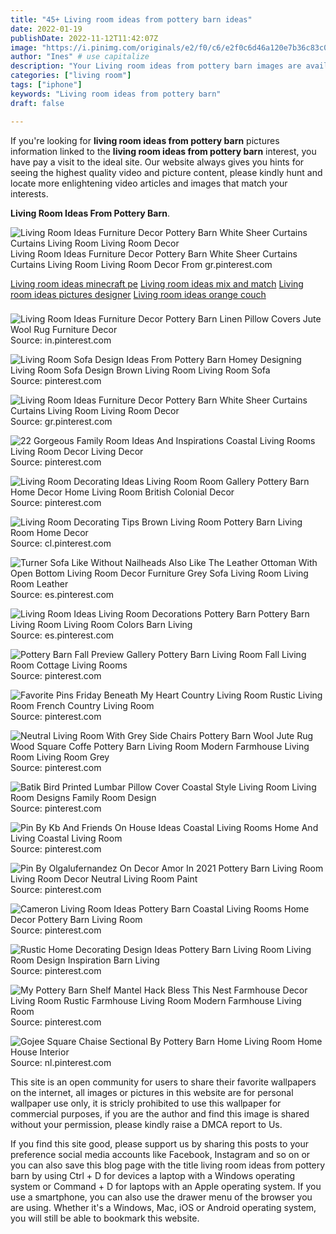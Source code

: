 ```yaml
---
title: "45+ Living room ideas from pottery barn ideas"
date: 2022-01-19
publishDate: 2022-11-12T11:42:07Z
image: "https://i.pinimg.com/originals/e2/f0/c6/e2f0c6d46a120e7b36c83c0d08dafa6c.jpg"
author: "Ines" # use capitalize
description: "Your Living room ideas from pottery barn images are available in this site. Living room ideas from pottery barn are a topic that is being searched for and liked by netizens now. You can Find and Download the Living room ideas from pottery barn files here. Find and Download all royalty-free images."
categories: ["living room"]
tags: ["iphone"]
keywords: "Living room ideas from pottery barn"
draft: false

---
```


If you're looking for **living room ideas from pottery barn** pictures information linked to the **living room ideas from pottery barn** interest, you have pay a visit to the ideal  site.  Our website always  gives you  hints  for seeing  the highest  quality video and picture  content, please kindly hunt and locate more enlightening video articles and images  that match your interests.

**Living Room Ideas From Pottery Barn**. 

![Living Room Ideas Furniture Decor Pottery Barn White Sheer Curtains Curtains Living Room Living Room Decor](https://i.pinimg.com/564x/fd/2e/03/fd2e037500ed937bdcb209ee8f8b5348.jpg "Living Room Ideas Furniture Decor Pottery Barn White Sheer Curtains Curtains Living Room Living Room Decor")
Living Room Ideas Furniture Decor Pottery Barn White Sheer Curtains Curtains Living Room Living Room Decor From gr.pinterest.com

[Living room ideas minecraft pe](/living-room-ideas-minecraft-pe/)
[Living room ideas mix and match](/living-room-ideas-mix-and-match/)
[Living room ideas pictures designer](/living-room-ideas-pictures-designer/)
[Living room ideas orange couch](/living-room-ideas-orange-couch/)



### 

 


![Living Room Ideas Furniture Decor Pottery Barn Linen Pillow Covers Jute Wool Rug Furniture Decor](https://i.pinimg.com/originals/e1/c1/7e/e1c17eb297f02ddbf25c1550711f6e7f.png "Living Room Ideas Furniture Decor Pottery Barn Linen Pillow Covers Jute Wool Rug Furniture Decor")
Source: in.pinterest.com

 

![Living Room Sofa Design Ideas From Pottery Barn Homey Designing Living Room Sofa Design Brown Living Room Living Room Sofa](https://i.pinimg.com/originals/02/0d/45/020d459949898929259cf1ab1ed41a8d.jpg "Living Room Sofa Design Ideas From Pottery Barn Homey Designing Living Room Sofa Design Brown Living Room Living Room Sofa")
Source: pinterest.com

 

![Living Room Ideas Furniture Decor Pottery Barn White Sheer Curtains Curtains Living Room Living Room Decor](https://i.pinimg.com/564x/fd/2e/03/fd2e037500ed937bdcb209ee8f8b5348.jpg "Living Room Ideas Furniture Decor Pottery Barn White Sheer Curtains Curtains Living Room Living Room Decor")
Source: gr.pinterest.com

 

![22 Gorgeous Family Room Ideas And Inspirations Coastal Living Rooms Living Room Decor Living Decor](https://i.pinimg.com/originals/37/12/92/371292553cd1db59a5af07f79ea448d3.jpg "22 Gorgeous Family Room Ideas And Inspirations Coastal Living Rooms Living Room Decor Living Decor")
Source: pinterest.com

 

![Living Room Decorating Ideas Living Room Room Gallery Pottery Barn Home Decor Home Living Room British Colonial Decor](https://i.pinimg.com/originals/2f/76/f8/2f76f86ffa9ad7c0b8e6c6ae3b30c06e.jpg "Living Room Decorating Ideas Living Room Room Gallery Pottery Barn Home Decor Home Living Room British Colonial Decor")
Source: pinterest.com

 

![Living Room Decorating Tips Brown Living Room Pottery Barn Living Room Home Decor](https://i.pinimg.com/originals/24/3f/ae/243fae3afa1e72d82419afb9a798431d.jpg "Living Room Decorating Tips Brown Living Room Pottery Barn Living Room Home Decor")
Source: cl.pinterest.com

 

![Turner Sofa Like Without Nailheads Also Like The Leather Ottoman With Open Bottom Living Room Decor Furniture Grey Sofa Living Room Living Room Leather](https://i.pinimg.com/originals/14/56/c9/1456c9e3bdc10e8698682d492d6888a3.jpg "Turner Sofa Like Without Nailheads Also Like The Leather Ottoman With Open Bottom Living Room Decor Furniture Grey Sofa Living Room Living Room Leather")
Source: es.pinterest.com

 

![Living Room Ideas Living Room Decorations Pottery Barn Pottery Barn Living Room Living Room Colors Barn Living](https://i.pinimg.com/originals/e4/e7/35/e4e7357c6865d4610c5fb3dfba307660.jpg "Living Room Ideas Living Room Decorations Pottery Barn Pottery Barn Living Room Living Room Colors Barn Living")
Source: es.pinterest.com

 

![Pottery Barn Fall Preview Gallery Pottery Barn Living Room Fall Living Room Cottage Living Rooms](https://i.pinimg.com/originals/5c/a6/4d/5ca64dc26ad3ffa1823e7b9f987db531.jpg "Pottery Barn Fall Preview Gallery Pottery Barn Living Room Fall Living Room Cottage Living Rooms")
Source: pinterest.com

 

![Favorite Pins Friday Beneath My Heart Country Living Room Rustic Living Room French Country Living Room](https://i.pinimg.com/originals/37/f9/1c/37f91c70541cd618d67dbe9ed10893b8.jpg "Favorite Pins Friday Beneath My Heart Country Living Room Rustic Living Room French Country Living Room")
Source: pinterest.com

 

![Neutral Living Room With Grey Side Chairs Pottery Barn Wool Jute Rug Wood Square Coffe Pottery Barn Living Room Modern Farmhouse Living Room Living Room Grey](https://i.pinimg.com/originals/df/0b/6f/df0b6f36d70997d35ac2d218b15318db.jpg "Neutral Living Room With Grey Side Chairs Pottery Barn Wool Jute Rug Wood Square Coffe Pottery Barn Living Room Modern Farmhouse Living Room Living Room Grey")
Source: pinterest.com

 

![Batik Bird Printed Lumbar Pillow Cover Coastal Style Living Room Living Room Designs Family Room Design](https://i.pinimg.com/736x/a8/6e/dd/a86edd2fdf474f788172a1b7bee0aef4--pottery-barn-sofa-pottery-barn-living-room-ideas.jpg "Batik Bird Printed Lumbar Pillow Cover Coastal Style Living Room Living Room Designs Family Room Design")
Source: pinterest.com

 

![Pin By Kb And Friends On House Ideas Coastal Living Rooms Home And Living Coastal Living Room](https://i.pinimg.com/originals/5d/1d/d9/5d1dd9de3099848515d342e1ae19c9ae.jpg "Pin By Kb And Friends On House Ideas Coastal Living Rooms Home And Living Coastal Living Room")
Source: pinterest.com

 

![Pin By Olgalufernandez On Decor Amor In 2021 Pottery Barn Living Room Living Room Decor Neutral Living Room Paint](https://i.pinimg.com/564x/26/b9/40/26b9407a50533f3530d5653ca11b65ba.jpg "Pin By Olgalufernandez On Decor Amor In 2021 Pottery Barn Living Room Living Room Decor Neutral Living Room Paint")
Source: pinterest.com

 

![Cameron Living Room Ideas Pottery Barn Coastal Living Rooms Home Decor Pottery Barn Living Room](https://i.pinimg.com/736x/bf/0a/c8/bf0ac8841aa9ae4f450d1baf9f832dcb--coastal-living-rooms-living-room-ideas.jpg "Cameron Living Room Ideas Pottery Barn Coastal Living Rooms Home Decor Pottery Barn Living Room")
Source: pinterest.com

 

![Rustic Home Decorating Design Ideas Pottery Barn Living Room Living Room Design Inspiration Barn Living](https://i.pinimg.com/originals/b3/dd/a9/b3dda9320cb4789a282be8e7b33ad7a2.jpg "Rustic Home Decorating Design Ideas Pottery Barn Living Room Living Room Design Inspiration Barn Living")
Source: pinterest.com

 

![My Pottery Barn Shelf Mantel Hack Bless This Nest Farmhouse Decor Living Room Rustic Farmhouse Living Room Modern Farmhouse Living Room](https://i.pinimg.com/736x/6f/32/32/6f323253b3bb479c6d7f81de360003bd.jpg "My Pottery Barn Shelf Mantel Hack Bless This Nest Farmhouse Decor Living Room Rustic Farmhouse Living Room Modern Farmhouse Living Room")
Source: pinterest.com

 

![Gojee Square Chaise Sectional By Pottery Barn Home Living Room Home House Interior](https://i.pinimg.com/originals/e2/f0/c6/e2f0c6d46a120e7b36c83c0d08dafa6c.jpg "Gojee Square Chaise Sectional By Pottery Barn Home Living Room Home House Interior")
Source: nl.pinterest.com

 

This site is an open community for users to share their favorite wallpapers on the internet, all images or pictures in this website are for personal wallpaper use only, it is stricly prohibited to use this wallpaper for commercial purposes, if you are the author and find this image is shared without your permission, please kindly raise a DMCA report to Us.

If you find this site good, please support us by sharing this posts to your preference social media accounts like Facebook, Instagram and so on or you can also save this blog page with the title living room ideas from pottery barn by using Ctrl + D for devices a laptop with a Windows operating system or Command + D for laptops with an Apple operating system. If you use a smartphone, you can also use the drawer menu of the browser you are using. Whether it's a Windows, Mac, iOS or Android operating system, you will still be able to bookmark this website.
